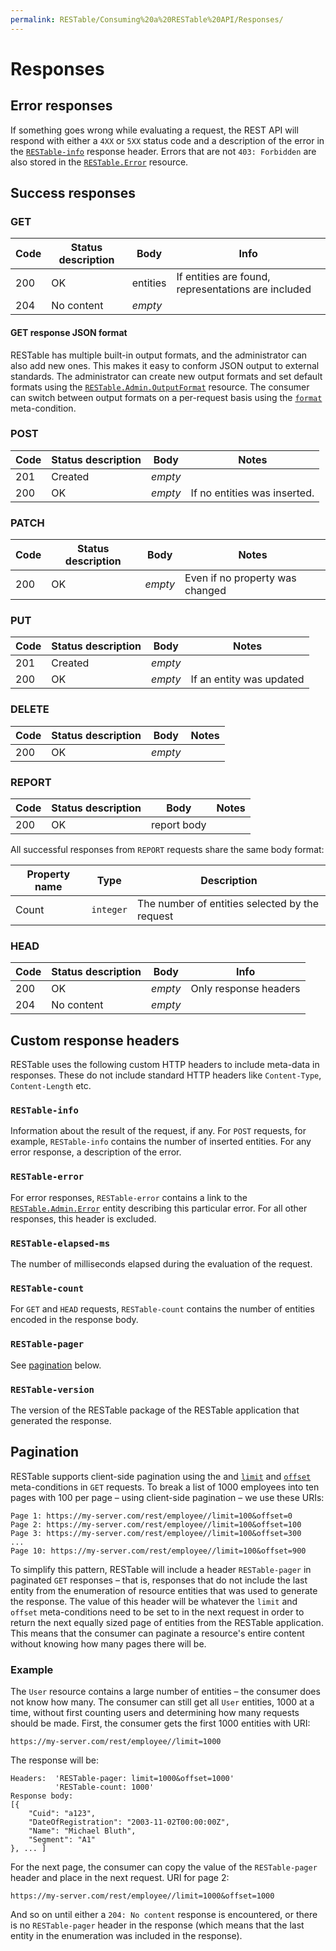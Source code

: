 ```yaml
---
permalink: RESTable/Consuming%20a%20RESTable%20API/Responses/
---
```


# Responses

## Error responses

If something goes wrong while evaluating a request, the REST API will respond with either a `4XX` or `5XX` status code and a description of the error in the [`RESTable-info`](#RESTable-info) response header. Errors that are not `403: Forbidden` are also stored in the [`RESTable.Error`](../../Built-in%20resources/RESTable.Admin/Error) resource.

## Success responses

### GET

Code | Status description | Body     | Info
---- | ------------------ | -------- | ---------------------------------------------------
200  | OK                 | entities | If entities are found, representations are included
204  | No content         | _empty_  |

#### GET response JSON format

RESTable has multiple built-in output formats, and the administrator can also add new ones. This makes it easy to conform JSON output to external standards. The administrator can create new output formats and set default formats using the [`RESTable.Admin.OutputFormat`](../../Built-in%20resources/RESTable.Admin/OutputFormat) resource. The consumer can switch between output formats on a per-request basis using the [`format`](../URI/Meta-conditions#format) meta-condition.

### POST

Code | Status description | Body    | Notes
---- | ------------------ | ------- | ----------------------------
201  | Created            | _empty_ |
200  | OK                 | _empty_ | If no entities was inserted.

### PATCH

Code | Status description | Body    | Notes
---- | ------------------ | ------- | -------------------------------
200  | OK                 | _empty_ | Even if no property was changed

### PUT

Code | Status description | Body    | Notes
---- | ------------------ | ------- | ------------------------
201  | Created            | _empty_ |
200  | OK                 | _empty_ | If an entity was updated

### DELETE

Code | Status description | Body    | Notes
---- | ------------------ | ------- | -----
200  | OK                 | _empty_ |

### REPORT

Code | Status description | Body        | Notes
---- | ------------------ | ----------- | -----
200  | OK                 | report body |

All successful responses from `REPORT` requests share the same body format:

Property name | Type      | Description
------------- | --------- | ----------------------------------------------
Count         | `integer` | The number of entities selected by the request

### HEAD

Code | Status description | Body    | Info
---- | ------------------ | ------- | ---------------------
200  | OK                 | _empty_ | Only response headers
204  | No content         | _empty_ |

## Custom response headers

RESTable uses the following custom HTTP headers to include meta-data in responses. These do not include standard HTTP headers like `Content-Type`, `Content-Length` etc.

### `RESTable-info`

Information about the result of the request, if any. For `POST` requests, for example, `RESTable-info` contains the number of inserted entities. For any error response, a description of the error.

### `RESTable-error`

For error responses, `RESTable-error` contains a link to the [`RESTable.Admin.Error`](../../Built-in%20resources/RESTable.Admin/Error) entity describing this particular error. For all other responses, this header is excluded.

### `RESTable-elapsed-ms`

The number of milliseconds elapsed during the evaluation of the request.

### `RESTable-count`

For `GET` and `HEAD` requests, `RESTable-count` contains the number of entities encoded in the response body.

### `RESTable-pager`

See [pagination](#pagination) below.

### `RESTable-version`

The version of the RESTable package of the RESTable application that generated the response.

## Pagination

RESTable supports client-side pagination using the and [`limit`](../URI/Meta-conditions#limit) and [`offset`](../URI/Meta-conditions#offset) meta-conditions in `GET` requests. To break a list of 1000 employees into ten pages with 100 per page – using client-side pagination – we use these URIs:

```
Page 1: https://my-server.com/rest/employee//limit=100&offset=0
Page 2: https://my-server.com/rest/employee//limit=100&offset=100
Page 3: https://my-server.com/rest/employee//limit=100&offset=300
...
Page 10: https://my-server.com/rest/employee//limit=100&offset=900
```

To simplify this pattern, RESTable will include a header `RESTable-pager` in paginated `GET` responses – that is, responses that do not include the last entity from the enumeration of resource entities that was used to generate the response. The value of this header will be whatever the `limit` and `offset` meta-conditions need to be set to in the next request in order to return the next equally sized page of entities from the RESTable application. This means that the consumer can paginate a resource's entire content without knowing how many pages there will be.

### Example

The `User` resource contains a large number of entities – the consumer does not know how many. The consumer can still get all `User` entities, 1000 at a time, without first counting users and determining how many requests should be made. First, the consumer gets the first 1000 entities with URI:

```
https://my-server.com/rest/employee//limit=1000
```

The response will be:

```
Headers:  'RESTable-pager: limit=1000&offset=1000'
          'RESTable-count: 1000'
Response body:
[{
    "Cuid": "a123",
    "DateOfRegistration": "2003-11-02T00:00:00Z",
    "Name": "Michael Bluth",
    "Segment": "A1"
}, ... ]
```

For the next page, the consumer can copy the value of the `RESTable-pager` header and place in the next request. URI for page 2:

```
https://my-server.com/rest/employee//limit=1000&offset=1000
```

And so on until either a `204: No content` response is encountered, or there is no `RESTable-pager` header in the response (which means that the last entity in the enumeration was included in the response).
